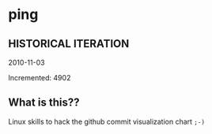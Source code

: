 # ping

## HISTORICAL ITERATION
2010-11-03

Incremented: 4902

## What is this?? 
Linux skills to hack the github commit visualization chart `;-)`
